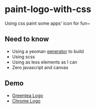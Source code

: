 # paint-logo-with-css
Using css paint some apps' icon for fun~

## Need to know
- Using a yeoman [generator](https://github.com/zerob13/generator-happy-mobile-webapp) to build
- Using scss
- Using as less elements as I can
- Zero javascript and canvas

## Demo
- [Greentea Logo](https://jsfiddle.net/zerob13/ufp1hkbv/3/)
- [Chrome Logo](http://jsfiddle.net/zerob13/t3juo3zf/)
